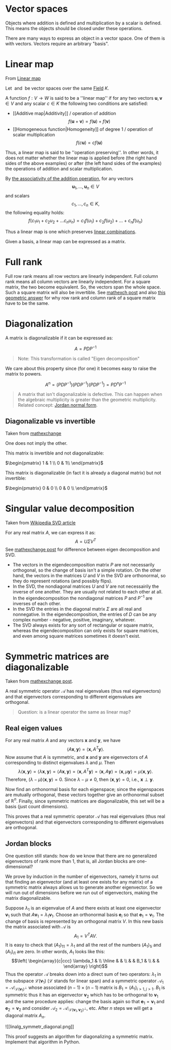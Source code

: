 # Vector spaces
Objects where addition is defined and multiplication by a scalar is defined. This means the objects should be closed under these operations.

There are many ways to express an object in a vector space. One of them is with vectors. Vectors require an arbitrary "basis". 

# Linear map
From [Linear map](https://en.wikipedia.org/wiki/Linear_map)

Let <math>V</math> and <math>W</math> be vector spaces over the same [Field](https://en.wikipedia.org/wiki/Field_(mathematics)) $K$. 

A function $f: V \to W$ is said to be a ''linear map'' if for any two vectors $\mathbf{u}, \mathbf{v} \in V$ and any scalar $c \in K$ the following two conditions are satisfied:

* [[Additive map|Additivity]] / operation of addition 
$$f(\mathbf{u} + \mathbf{v}) = f(\mathbf{u}) + f(\mathbf{v})$$
* [[Homogeneous function|Homogeneity]] of degree 1 / operation of scalar multiplication 
$$f(c \mathbf{u}) = c f(\mathbf{u})$$

Thus, a linear map is said to be ''operation preserving''. In other words, it does not matter whether the linear map is applied before (the right hand sides of the above examples) or after (the left hand sides of the examples) the operations of addition and scalar multiplication.

By [the associativity of the addition operation](https://en.wikipedia.org/wiki/Addition#Associativity "Addition"), for any vectors $$ \mathbf{u}_1, \ldots, \mathbf{u}_n \in V$$ and scalars $$c_1, \ldots, c_n \in K,$$ the following equality holds:
$$f(c_1 u_1 + c_2 u_2 + \dots c_n u_n) = c_1 f(u_1)+c_2f(u_2)+\dots +c_n f(u_n)$$

Thus a linear map is one which preserves [linear combinations](https://en.wikipedia.org/wiki/Linear_combination "Linear combination").

Given a basis, a linear map can be expressed as a matrix.

# Full rank
Full row rank means all row vectors are linearly independent. Full column rank means all column vectors are linearly independent. For a square matrix, the two become equivalent. So, the vectors span the whole space. Such a square matrix will also be invertible. See [mathexch post](https://math.stackexchange.com/questions/332908/looking-for-an-intuitive-explanation-why-the-row-rank-is-equal-to-the-column-ran) and also [this geometric answer](https://math.stackexchange.com/a/636198/155881) for why row rank and column rank of a square matrix have to be the same.

# Diagonalization
A matrix is diagonalizable if it can be expressed as:

$$A = P D P^{-1}$$
> Note: This transformation is called "Eigen decomposition"

We care about this property since (for one) it becomes easy to raise the matrix to powers.

$$A^n = (P D P^{-1}) (P D P^{-1}) (P D P^{-1}) = P D^n P^{-1}$$
> A matrix that isn't diagonalizable is defective. This can happen when the algebraic multiplicity is greater than the geometric multiplicity.
> Related concept: [Jordan normal form](https://en.wikipedia.org/wiki/Jordan_normal_form).


## Diagonalizable vs invertible
Taken from [mathexchange](https://math.stackexchange.com/questions/2107610/is-there-any-connection-between-a-matrix-being-invertible-and-being-diagonalizab)

One does not imply the other.

This matrix is invertible and not diagonalizable:

$\begin{pmatrix} 1 & 1 \\ 0 & 1\\ \end{pmatrix}$

This matrix is diagonalizable (in fact it is already a diagonal matrix) but not invertible: 

$\begin{pmatrix} 0 & 0 \\ 0 & 0 \\ \end{pmatrix}$

# Singular value decomposition
Taken from [Wikipedia SVD article](https://en.wikipedia.org/wiki/Singular_value_decomposition)

For any real matrix $A$, we can express it as:
$$A = U \Sigma V^T$$
See [mathexchange post](https://math.stackexchange.com/questions/320220/intuitively-what-is-the-difference-between-eigendecomposition-and-singular-valu) for difference between eigen decomposition and SVD.

- The vectors in the eigendecomposition matrix $P$ are not necessarily orthogonal, so the change of basis isn't a simple rotation. On the other hand, the vectors in the matrices $U$ and $V$ in the SVD are orthonormal, so they do represent rotations (and possibly flips).
 - In the SVD, the nondiagonal matrices $U$ and $V$ are not necessairily the inverse of one another. They are usually not related to each other at all. In the eigendecomposition the nondiagonal matrices $P$ and $P^{-1}$ are inverses of each other.
 - In the SVD the entries in the diagonal matrix $\Sigma$ are all real and nonnegative. In the eigendecomposition, the entries of $D$ can be any complex number - negative, positive, imaginary, whatever.
 - The SVD always exists for any sort of rectangular or square matrix, whereas the eigendecomposition can only exists for square matrices, and even among square matrices sometimes it doesn't exist.

# Symmetric matrices are diagonalizable
Taken from [mathexchange post](https://math.stackexchange.com/a/833622/155881).

A real symmetric operator $\mathcal{A}$ has real eigenvalues (thus real eigenvectors) and that eigenvectors corresponding to different eigenvalues are orthogonal.
> Question: is a linear operator the same as linear map?

## Real eigen values
For any real matrix $A$ and any vectors $\mathbf{x}$ and $\mathbf{y}$, we have
$$\langle A\mathbf{x},\mathbf{y}\rangle = \langle\mathbf{x},A^T\mathbf{y}\rangle.$$
Now assume that $A$ is symmetric, and $\mathbf{x}$ and $\mathbf{y}$ are eigenvectors of $A$ corresponding to distinct eigenvalues $\lambda$ and $\mu$. Then
$$\lambda\langle\mathbf{x},\mathbf{y}\rangle = \langle\lambda\mathbf{x},\mathbf{y}\rangle = \langle A\mathbf{x},\mathbf{y}\rangle = \langle\mathbf{x},A^T\mathbf{y}\rangle = \langle\mathbf{x},A\mathbf{y}\rangle = \langle\mathbf{x},\mu\mathbf{y}\rangle = \mu\langle\mathbf{x},\mathbf{y}\rangle.$$
Therefore, $(\lambda-\mu)\langle\mathbf{x},\mathbf{y}\rangle = 0$. Since $\lambda-\mu\neq 0$, then $\langle\mathbf{x},\mathbf{y}\rangle = 0$, i.e., $\mathbf{x}\perp\mathbf{y}$.

Now find an orthonormal basis for each eigenspace; since the eigenspaces are mutually orthogonal, these vectors together give an orthonormal subset of $\mathbb{R}^n$. Finally, since symmetric matrices are diagonalizable, this set will be a basis (just count dimensions).

This proves that a real symmetric operator $\mathcal{A}$ has real eigenvalues (thus real eigenvectors) and that eigenvectors corresponding to different eigenvalues are orthogonal.

## Jordan blocks
One question still stands: how do we know that there are no generalized eigenvectors of rank more than 1, that is, all Jordan blocks are one-dimensional?

We prove by induction in the number of eigenvectors, namely it turns out that finding an eigenvector (and at least one exists for any matrix) of a symmetric matrix always allows us to generate another eigenvector. So we will run out of dimensions before we run out of eigenvectors, making the matrix diagonalizable.

Suppose $\lambda_1$ is an eigenvalue of $A$ and there exists at least one eigenvector $\boldsymbol{v}_1$ such that $A\boldsymbol{v}_1=\lambda_1 \boldsymbol{v}_1$. Choose an orthonormal basis $\boldsymbol{e}_i$ so that $\boldsymbol{e}_1=\boldsymbol{v}_1$. The change of basis is represented by an orthogonal matrix $V$. In this new basis the matrix associated with $\mathcal{A}$ is $$A_1=V^TAV.$$
It is easy to check that $\left(A_1\right)_{11}=\lambda_1$ and all the rest of the numbers $\left(A_1\right)_{1i}$ and $\left(A_1\right)_{i1}$ are zero. In other words, $A_1$ looks like this:
$$\left(
\begin{array}{c|ccc}
\lambda_1 &  \\
\hline &  & \\
  & & B_1 & \\
 & &
\end{array}   
\right)$$
Thus the operator $\mathcal{A}$ breaks down into a direct sum of two operators: $\lambda_1$ in the subspace $\mathcal{L}\left(\boldsymbol{v}_1\right)$ ($\mathcal{L}$ stands for linear span) and a symmetric operator $\mathcal{A}_1=\mathcal{A}\mid_{\mathcal{L}\left(\boldsymbol{v}_1\right)^{\bot}}$ whose associated $(n-1)\times (n-1)$ matrix is $B_1=\left(A_1\right)_{i > 1,j > 1}$. $B_1$ is symmetric thus it has an eigenvector $\boldsymbol{v}_2$ which has to be orthogonal to $\boldsymbol{v}_1$ and the same procedure applies: change the basis again so that $\boldsymbol{e}_1=\boldsymbol{v}_1$ and $\boldsymbol{e}_2=\boldsymbol{v}_2$ and consider $\mathcal{A}_2=\mathcal{A}\mid_{\mathcal{L}\left(\boldsymbol{v}_1,\boldsymbol{v}_2\right)^{\bot}}$, etc. After $n$ steps we will get a diagonal matrix $A_n$.

![[linalg_symmetr_diagonal.png]]

This proof suggests an algorithm for diagonalizing a symmetric matrix. Implement that algorithm in Python.
